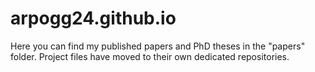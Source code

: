 # arpogg24.github.io
Here you can find my published papers and PhD theses in the "papers" folder. Project files have moved to their own dedicated repositories.
